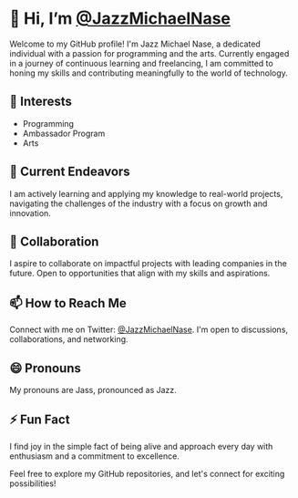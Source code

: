 # 👋 Hi, I’m [@JazzMichaelNase](https://twitter.com/JazzMichaelNase)

Welcome to my GitHub profile! I'm Jazz Michael Nase, a dedicated individual with a passion for programming and the arts. Currently engaged in a journey of continuous learning and freelancing, I am committed to honing my skills and contributing meaningfully to the world of technology.

## 👀 Interests
- Programming
- Ambassador Program
- Arts

## 🌱 Current Endeavors
I am actively learning and applying my knowledge to real-world projects, navigating the challenges of the industry with a focus on growth and innovation.

## 💞️ Collaboration
I aspire to collaborate on impactful projects with leading companies in the future. Open to opportunities that align with my skills and aspirations.

## 📫 How to Reach Me
Connect with me on Twitter: [@JazzMichaelNase](https://twitter.com/JazzMichaelNase). I'm open to discussions, collaborations, and networking.

## 😄 Pronouns
My pronouns are Jass, pronounced as Jazz.

## ⚡ Fun Fact
I find joy in the simple fact of being alive and approach every day with enthusiasm and a commitment to excellence.

Feel free to explore my GitHub repositories, and let's connect for exciting possibilities!

<!---
JazzMichaelNase/JazzMichaelNase is a ✨ special ✨ repository because its `README.md` (this file) appears on your GitHub profile.
You can click the Preview link to take a look at your changes.
--->
